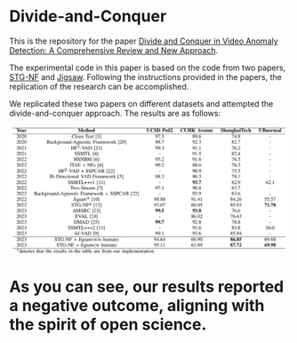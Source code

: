 # Divide-and-Conquer

This is the repository for the paper [Divide and Conquer in Video Anomaly Detection: A Comprehensive Review and New Approach](https://arxiv.org/abs/2309.14622).


The experimental code in this paper is based on the code from two papers, [STG-NF](https://github.com/orhir/STG-NF) and [Jigsaw](https://github.com/gdwang08/Jigsaw-VAD). Following the instructions provided in the papers, the replication of the research can be accomplished.

We replicated these two papers on different datasets and attempted the divide-and-conquer approach. The results are as follows:

![plot](./img.jpg)

# **As you can see, our results reported a negative outcome, aligning with the spirit of open science.**
